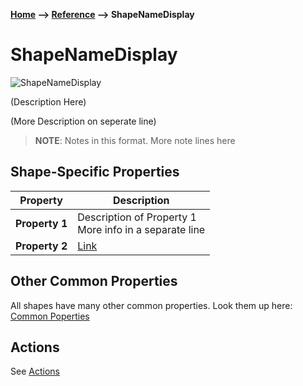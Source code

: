 __[Home](/) --> [Reference](/ref) --> ShapeNameDisplay__

# ShapeNameDisplay

![ShapeNameDisplay](media/ShapeName.png)

(Description Here)

(More Description on seperate line)

> __NOTE__: Notes in this format.
> More note lines here 

## Shape-Specific Properties

| Property | Description |
| -------- | ----------- |
| __Property 1__ | Description of Property 1<br>More info in a separate line |
| __Property 2__ | [Link](common/property2.md) |

## Other Common Properties
All shapes have many other common properties. Look them up here: [Common Poperties](common/README.md)

## Actions
See [Actions](common/Actions.md)
